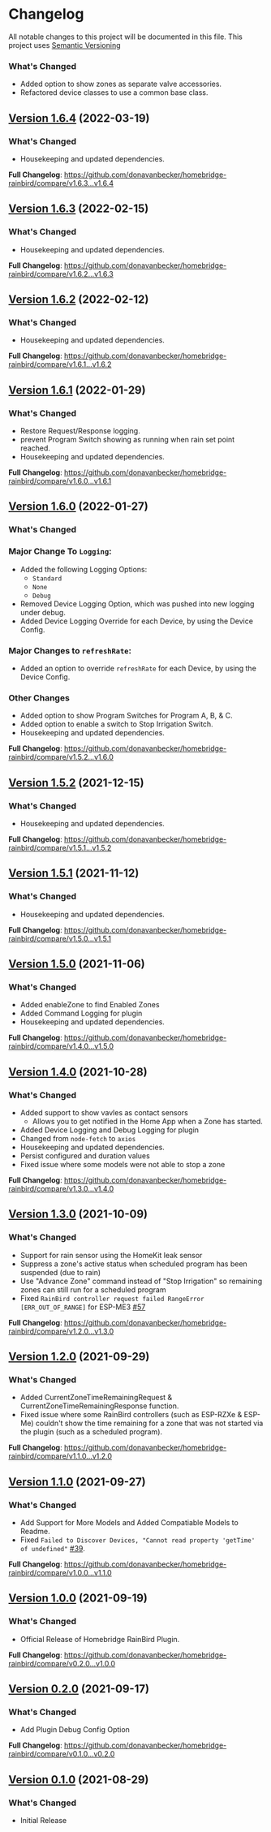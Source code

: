 # Changelog

All notable changes to this project will be documented in this file. This project uses [Semantic Versioning](https://semver.org/)

### What's Changed

- Added option to show zones as separate valve accessories.
- Refactored device classes to use a common base class.

## [Version 1.6.4](https://github.com/donavanbecker/homebridge-rainbird/releases/tag/v1.6.4) (2022-03-19)

### What's Changed

- Housekeeping and updated dependencies.

**Full Changelog**: https://github.com/donavanbecker/homebridge-rainbird/compare/v1.6.3...v1.6.4

## [Version 1.6.3](https://github.com/donavanbecker/homebridge-rainbird/releases/tag/v1.6.3) (2022-02-15)

### What's Changed

- Housekeeping and updated dependencies.

**Full Changelog**: https://github.com/donavanbecker/homebridge-rainbird/compare/v1.6.2...v1.6.3

## [Version 1.6.2](https://github.com/donavanbecker/homebridge-rainbird/releases/tag/v1.6.2) (2022-02-12)

### What's Changed

- Housekeeping and updated dependencies.

**Full Changelog**: https://github.com/donavanbecker/homebridge-rainbird/compare/v1.6.1...v1.6.2

## [Version 1.6.1](https://github.com/donavanbecker/homebridge-rainbird/releases/tag/v1.6.1) (2022-01-29)

### What's Changed

- Restore Request/Response logging.
- prevent Program Switch showing as running when rain set point reached.
- Housekeeping and updated dependencies.

**Full Changelog**: https://github.com/donavanbecker/homebridge-rainbird/compare/v1.6.0...v1.6.1

## [Version 1.6.0](https://github.com/donavanbecker/homebridge-rainbird/releases/tag/v1.6.0) (2022-01-27)

### What's Changed

### Major Change To `Logging`:

- Added the following Logging Options:
  - `Standard`
  - `None`
  - `Debug`
- Removed Device Logging Option, which was pushed into new logging under debug.
- Added Device Logging Override for each Device, by using the Device Config.

### Major Changes to `refreshRate`:

- Added an option to override `refreshRate` for each Device, by using the Device Config.

### Other Changes

- Added option to show Program Switches for Program A, B, & C.
- Added option to enable a switch to Stop Irrigation Switch.
- Housekeeping and updated dependencies.

**Full Changelog**: https://github.com/donavanbecker/homebridge-rainbird/compare/v1.5.2...v1.6.0

## [Version 1.5.2](https://github.com/donavanbecker/homebridge-rainbird/releases/tag/v1.5.2) (2021-12-15)

### What's Changed

- Housekeeping and updated dependencies.

**Full Changelog**: https://github.com/donavanbecker/homebridge-rainbird/compare/v1.5.1...v1.5.2

## [Version 1.5.1](https://github.com/donavanbecker/homebridge-rainbird/compare/v1.5.0...v1.5.1) (2021-11-12)

### What's Changed

- Housekeeping and updated dependencies.

**Full Changelog**: https://github.com/donavanbecker/homebridge-rainbird/compare/v1.5.0...v1.5.1

## [Version 1.5.0](https://github.com/donavanbecker/homebridge-rainbird/compare/v1.4.0...v1.5.0) (2021-11-06)

### What's Changed

- Added enableZone to find Enabled Zones
- Added Command Logging for plugin
- Housekeeping and updated dependencies.

**Full Changelog**: https://github.com/donavanbecker/homebridge-rainbird/compare/v1.4.0...v1.5.0

## [Version 1.4.0](https://github.com/donavanbecker/homebridge-rainbird/compare/v1.3.0...v1.4.0) (2021-10-28)

### What's Changed

- Added support to show vavles as contact sensors
  - Allows you to get notified in the Home App when a Zone has started.
- Added Device Logging and Debug Logging for plugin
- Changed from `node-fetch` to `axios`
- Housekeeping and updated dependencies.
- Persist configured and duration values
- Fixed issue where some models were not able to stop a zone

**Full Changelog**: https://github.com/donavanbecker/homebridge-rainbird/compare/v1.3.0...v1.4.0

## [Version 1.3.0](https://github.com/donavanbecker/homebridge-rainbird/compare/v1.2.0...v1.3.0) (2021-10-09)

### What's Changed

- Support for rain sensor using the HomeKit leak sensor
- Suppress a zone's active status when scheduled program has been suspended (due to rain)
- Use "Advance Zone" command instead of "Stop Irrigation" so remaining zones can still run for a scheduled program
- Fixed `RainBird controller request failed RangeError [ERR_OUT_OF_RANGE]` for ESP-ME3 [#57](https://github.com/donavanbecker/homebridge-rainbird/issues/57)

**Full Changelog**: https://github.com/donavanbecker/homebridge-rainbird/compare/v1.2.0...v1.3.0

## [Version 1.2.0](https://github.com/donavanbecker/homebridge-rainbird/compare/v1.1.0...v1.2.0) (2021-09-29)

### What's Changed

- Added CurrentZoneTimeRemainingRequest & CurrentZoneTimeRemainingResponse function.
- Fixed issue where some RainBird controllers (such as ESP-RZXe & ESP-Me) couldn't show the time remaining for a zone that was not started via the plugin (such as a scheduled program).

**Full Changelog**: https://github.com/donavanbecker/homebridge-rainbird/compare/v1.1.0...v1.2.0

## [Version 1.1.0](https://github.com/donavanbecker/homebridge-rainbird/compare/v1.0.0...v1.1.0) (2021-09-27)

### What's Changed

- Add Support for More Models and Added Compatiable Models to Readme.
- Fixed `Failed to Discover Devices, "Cannot read property 'getTime' of undefined"` [#39](https://github.com/donavanbecker/homebridge-rainbird/issues/39).

**Full Changelog**: https://github.com/donavanbecker/homebridge-rainbird/compare/v1.0.0...v1.1.0

## [Version 1.0.0](https://github.com/donavanbecker/homebridge-rainbird/compare/v0.1.0...v1.0.0) (2021-09-19)

### What's Changed

- Official Release of Homebridge RainBird Plugin.

**Full Changelog**: https://github.com/donavanbecker/homebridge-rainbird/compare/v0.2.0...v1.0.0

## [Version 0.2.0](https://github.com/donavanbecker/homebridge-rainbird/tag/v0.0.1) (2021-09-17)

### What's Changed

- Add Plugin Debug Config Option

**Full Changelog**: https://github.com/donavanbecker/homebridge-rainbird/compare/v0.1.0...v0.2.0

## [Version 0.1.0](https://github.com/donavanbecker/homebridge-rainbird/tag/v0.0.1) (2021-08-29)

### What's Changed

- Initial Release
